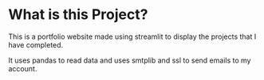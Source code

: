 # What is this Project?

This is a portfolio website made using streamlit to display the projects that I have completed.

It uses pandas to read data and uses smtplib and ssl to send emails to my account.
